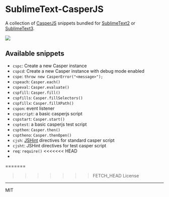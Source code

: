 SublimeText-CasperJS
====================

A collection of [CasperJS](http://casperjs.org/) snippets bundled for
[SublimeText2](http://sublimetext.com/2) or [SublimeText3](http://www.sublimetext.com/3).

![](https://s3.amazonaws.com/f.cl.ly/items/3V3O0F1i2319102t3L2h/fg76.gif)

Available snippets
------------------

- `cspc`: Create a new Casper instance
- `cspcd`: Create a new Casper instance with debug mode enabled
- `cspe`: `throw new CasperError("<message>");`
- `cspeach`: `Casper.each()`
- `cspeval`: `Casper.evaluate()`
- `cspfill`: `Casper.fill()`
- `cspfills`: `Casper.fillSelectors()`
- `cspfillx`: `Casper.fillXPath()`
- `cspon`: event listener
- `cspscript`: a basic casperjs script
- `cspstart`: `Casper.start()`
- `csptest`: a basic casperjs test script
- `cspthen`: `Casper.then()`
- `csptheno`: `Casper.thenOpen()`
- `cjsh`: [JSHint](http://jshint.org/) directives for standard casper script
- `cjsht`: JSHint directives for test casper script
- `req`: `require()`
<<<<<<< HEAD
-
=======
>>>>>>> FETCH_HEAD
License
-------

MIT

